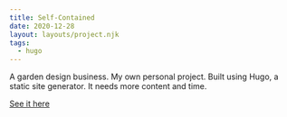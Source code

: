 ```yaml
---
title: Self-Contained
date: 2020-12-28
layout: layouts/project.njk
tags:
  - hugo
---
```


A garden design business. My own personal project. Built using Hugo, a static site generator. It needs more content and time.

[See it here](https://self-contained.netlify.app/)
